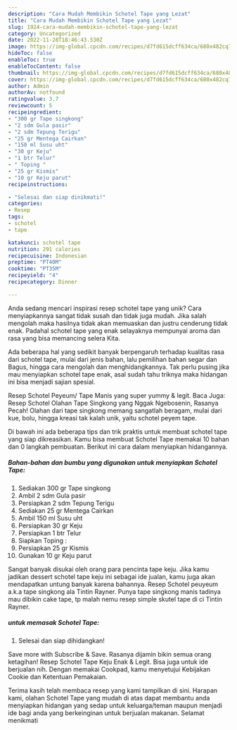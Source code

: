 ```yaml
---
description: "Cara Mudah Membikin Schotel Tape yang Lezat"
title: "Cara Mudah Membikin Schotel Tape yang Lezat"
slug: 1924-cara-mudah-membikin-schotel-tape-yang-lezat
category: Uncategorized
date: 2022-11-28T18:46:43.530Z
image: https://img-global.cpcdn.com/recipes/d7fd615dcff634ca/680x482cq70/schotel-tape-foto-resep-utama.jpg
hideToc: false
enableToc: true
enableTocContent: false
thumbnail: https://img-global.cpcdn.com/recipes/d7fd615dcff634ca/680x482cq70/schotel-tape-foto-resep-utama.jpg
cover: https://img-global.cpcdn.com/recipes/d7fd615dcff634ca/680x482cq70/schotel-tape-foto-resep-utama.jpg
author: Admin
authorAv: notfound
ratingvalue: 3.7
reviewcount: 5
recipeingredient:
- "300 gr Tape singkong"
- "2 sdm Gula pasir"
- "2 sdm Tepung Terigu"
- "25 gr Mentega Cairkan"
- "150 ml Susu uht"
- "30 gr Keju"
- "1 btr Telur"
- " Toping "
- "25 gr Kismis"
- "10 gr Keju parut"
recipeinstructions:

- "Selesai dan siap dinikmati!"
categories:
- Resep
tags:
- schotel
- tape

katakunci: schotel tape 
nutrition: 291 calories
recipecuisine: Indonesian
preptime: "PT40M"
cooktime: "PT35M"
recipeyield: "4"
recipecategory: Dinner

---
```





Anda sedang mencari inspirasi resep schotel tape yang unik? Cara menyiapkannya sangat tidak susah dan tidak juga mudah. Jika salah mengolah maka hasilnya tidak akan memuaskan dan justru cenderung tidak enak. Padahal schotel tape yang enak selayaknya mempunyai aroma dan rasa yang bisa memancing selera Kita.





Ada beberapa hal yang sedikit banyak berpengaruh terhadap kualitas rasa dari schotel tape, mulai dari jenis bahan, lalu pemilihan bahan segar dan Bagus, hingga cara mengolah dan menghidangkannya. Tak perlu pusing jika mau menyiapkan schotel tape enak,      asal sudah tahu triknya maka hidangan ini bisa menjadi sajian spesial.














Resep Schotel Peyeum/ Tape Manis yang super yummy &amp; legit. Baca Juga: Resep Schotel Olahan Tape Singkong yang Nggak Ngebosenin, Rasanya Pecah! Olahan dari tape singkong memang sangatlah beragam, mulai dari kue, bolu, hingga kreasi tak kalah unik, yaitu schotel peyem tape.






Di bawah ini ada beberapa tips dan trik praktis untuk membuat schotel tape yang siap dikreasikan. Kamu bisa membuat Schotel Tape memakai 10 bahan dan 0 langkah pembuatan. Berikut ini cara dalam menyiapkan hidangannya.

<!--inarticleads1-->

##### Bahan-bahan dan bumbu yang digunakan untuk menyiapkan Schotel Tape:

1. Sediakan 300 gr Tape singkong
1. Ambil 2 sdm Gula pasir
1. Persiapkan 2 sdm Tepung Terigu
1. Sediakan 25 gr Mentega Cairkan
1. Ambil 150 ml Susu uht
1. Persiapkan 30 gr Keju
1. Persiapkan 1 btr Telur
1. Siapkan  Toping :
1. Persiapkan 25 gr Kismis
1. Gunakan 10 gr Keju parut


Sangat banyak disukai oleh orang para pencinta tape keju. Jika kamu jadikan dessert schotel tape keju ini sebagai ide jualan, kamu juga akan mendapatkan untung banyak karena bahannya. Resep Schotel peuyeum a.k.a tape singkong ala Tintin Rayner. Punya tape singkong manis tadinya mau dibikin cake tape, tp malah nemu resep simple skutel tape di ci Tintin Rayner. 

<!--inarticleads2-->

#####  untuk memasak Schotel Tape:


1. Selesai dan siap dihidangkan!

Save more with Subscribe &amp; Save. Rasanya dijamin bikin semua orang ketagihan! Resep Schotel Tape Keju Enak &amp; Legit. Bisa juga untuk ide berjualan nih. Dengan memakai Cookpad, kamu menyetujui Kebijakan Cookie dan Ketentuan Pemakaian. 

Terima kasih telah membaca resep yang kami tampilkan di sini. Harapan kami, olahan Schotel Tape yang mudah di atas dapat membantu anda menyiapkan hidangan yang sedap untuk keluarga/teman maupun menjadi ide bagi anda yang berkeinginan untuk berjualan makanan. Selamat menikmati
